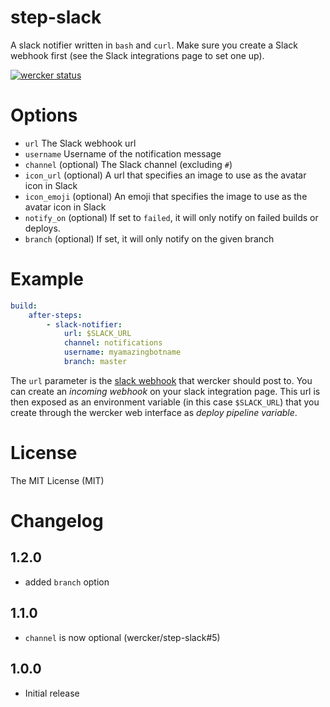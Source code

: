 # step-slack

A slack notifier written in `bash` and `curl`. Make sure you create a Slack
webhook first (see the Slack integrations page to set one up).

[![wercker status](https://app.wercker.com/status/94f767fe85199d1f7f2dd064f36802bb/s "wercker status")](https://app.wercker.com/project/bykey/94f767fe85199d1f7f2dd064f36802bb)

# Options

- `url` The Slack webhook url
- `username` Username of the notification message
- `channel` (optional) The Slack channel (excluding `#`)
- `icon_url` (optional) A url that specifies an image to use as the avatar icon in Slack
- `icon_emoji` (optional) An emoji that specifies the image to use as the avatar icon in Slack
- `notify_on` (optional) If set to `failed`, it will only notify on failed
builds or deploys.
- `branch` (optional) If set, it will only notify on the given branch


# Example

```yaml
build:
    after-steps:
        - slack-notifier:
            url: $SLACK_URL
            channel: notifications
            username: myamazingbotname
            branch: master
```

The `url` parameter is the [slack webhook](https://api.slack.com/incoming-webhooks) that wercker should post to.
You can create an *incoming webhook* on your slack integration page.
This url is then exposed as an environment variable (in this case
`$SLACK_URL`) that you create through the wercker web interface as *deploy pipeline variable*.

# License

The MIT License (MIT)

# Changelog

## 1.2.0

- added `branch` option

## 1.1.0

- `channel` is now optional (wercker/step-slack#5)

## 1.0.0

- Initial release
